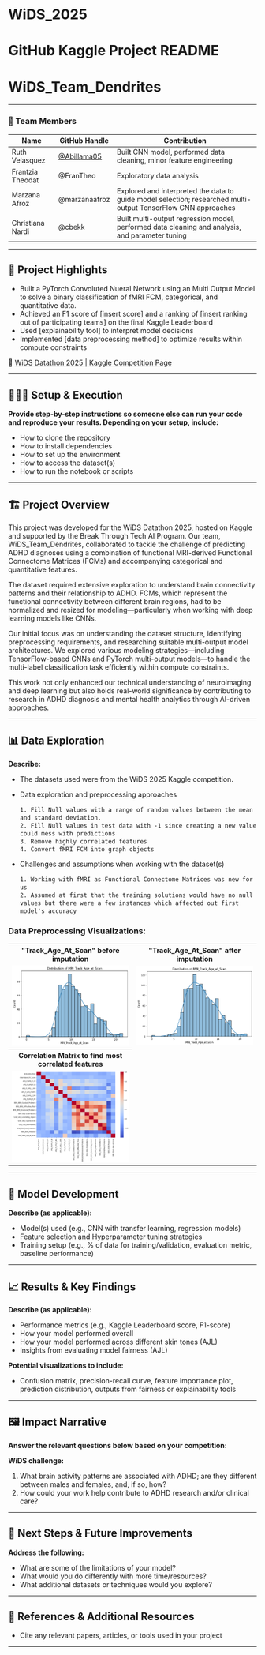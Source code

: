 # WiDS_2025
# GitHub Kaggle Project README
# WiDS_Team_Dendrites
---

### **👥 Team Members**

| Name | GitHub Handle | Contribution |
| ----- | ----- | ----- |
| Ruth Velasquez | [@Abillama05](https://github.com/abillama05) | Built CNN model, performed data cleaning, minor feature engineering |
| Frantzia Theodat | @FranTheo | Exploratory data analysis |
| Marzana Afroz | @marzanaafroz | Explored and interpreted the data to guide model selection; researched multi-output TensorFlow CNN approaches |
| Christiana Nardi | @cbekk | Built multi-output regression model, performed data cleaning and analysis, and parameter tuning |

---

## **🎯 Project Highlights**

* Built a PyTorch Convoluted Nueral Network using an Multi Output Model to solve a binary classification of fMRI FCM, categorical, and quantitative data.
* Achieved an F1 score of \[insert score\] and a ranking of \[insert ranking out of participating teams\] on the final Kaggle Leaderboard
* Used \[explainability tool\] to interpret model decisions
* Implemented \[data preprocessing method\] to optimize results within compute constraints

🔗 [WiDS Datathon 2025 | Kaggle Competition Page](https://www.kaggle.com/competitions/widsdatathon2025/overview)

---

## **👩🏽‍💻 Setup & Execution**

**Provide step-by-step instructions so someone else can run your code and reproduce your results. Depending on your setup, include:**

* How to clone the repository
* How to install dependencies
* How to set up the environment
* How to access the dataset(s)
* How to run the notebook or scripts

---

## **🏗️ Project Overview**

This project was developed for the WiDS Datathon 2025, hosted on Kaggle and supported by the Break Through Tech AI Program. Our team, WiDS_Team_Dendrites, collaborated to tackle the challenge of predicting ADHD diagnoses using a combination of functional MRI-derived Functional Connectome Matrices (FCMs) and accompanying categorical and quantitative features.

The dataset required extensive exploration to understand brain connectivity patterns and their relationship to ADHD. FCMs, which represent the functional connectivity between different brain regions, had to be normalized and resized for modeling—particularly when working with deep learning models like CNNs.

Our initial focus was on understanding the dataset structure, identifying preprocessing requirements, and researching suitable multi-output model architectures. We explored various modeling strategies—including TensorFlow-based CNNs and PyTorch multi-output models—to handle the multi-label classification task efficiently within compute constraints.

This work not only enhanced our technical understanding of neuroimaging and deep learning but also holds real-world significance by contributing to research in ADHD diagnosis and mental health analytics through AI-driven approaches.

---

## **📊 Data Exploration**

**Describe:**

* The datasets used were from the WiDS 2025 Kaggle competition.
* Data exploration and preprocessing approaches
  
      1. Fill Null values with a range of random values between the mean and standard deviation.
      2. Fill Null values in test data with -1 since creating a new value could mess with predictions
      3. Remove highly correlated features
      4. Convert fMRI FCM into graph objects
* Challenges and assumptions when working with the dataset(s)
  
      1. Working with fMRI as Functional Connectome Matrices was new for us
      2. Assumed at first that the training solutions would have no null values but there were a few instances which affected out first model's accuracy


### Data Preprocessing Visualizations: 
<table>
  <tr>
    <th>"Track_Age_At_Scan" before imputation</th>
    <th>"Track_Age_At_Scan" after imputation</th>
  </tr>
  <tr>
    <td><img src="https://github.com/VIR-WiDS-Team-Dendrites/WiDS_2025/blob/cd4e83c8c259a12ea55aa27a92a6534e4ff838c2/Images/b4_impute.png" width="350px"></td>
    <td><img src="https://github.com/VIR-WiDS-Team-Dendrites/WiDS_2025/blob/cd4e83c8c259a12ea55aa27a92a6534e4ff838c2/Images/after_impute.png" width="350px"></td>
  </tr>
  <tr>
    <th>Correlation Matrix to find most correlated features</th>
  </tr>
  <tr>
    <td><img src="https://github.com/VIR-WiDS-Team-Dendrites/WiDS_2025/blob/1632d2f5f3eb376257e7824454d8a39afcbe1a58/Images/corr_features.png" width="350px"></td>
  </tr>
</table>

---

## **🧠 Model Development**

**Describe (as applicable):**

* Model(s) used (e.g., CNN with transfer learning, regression models)
* Feature selection and Hyperparameter tuning strategies
* Training setup (e.g., % of data for training/validation, evaluation metric, baseline performance)

---

## **📈 Results & Key Findings**

**Describe (as applicable):**

* Performance metrics (e.g., Kaggle Leaderboard score, F1-score)
* How your model performed overall
* How your model performed across different skin tones (AJL)
* Insights from evaluating model fairness (AJL)

**Potential visualizations to include:**

* Confusion matrix, precision-recall curve, feature importance plot, prediction distribution, outputs from fairness or explainability tools

---

## **🖼️ Impact Narrative**

**Answer the relevant questions below based on your competition:**

**WiDS challenge:**

1. What brain activity patterns are associated with ADHD; are they different between males and females, and, if so, how?
2. How could your work help contribute to ADHD research and/or clinical care?

---

## **🚀 Next Steps & Future Improvements**

**Address the following:**

* What are some of the limitations of your model?
* What would you do differently with more time/resources?
* What additional datasets or techniques would you explore?

---

## **📄 References & Additional Resources**

* Cite any relevant papers, articles, or tools used in your project

---

